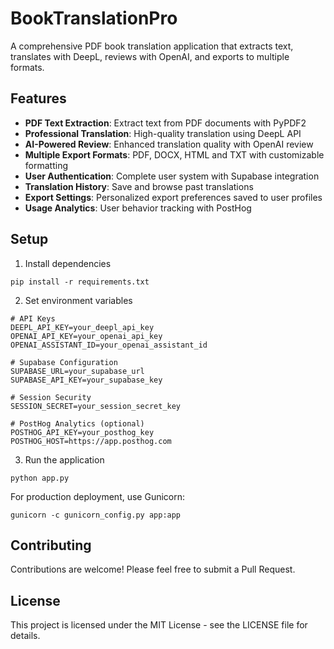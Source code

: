 # BookTranslationPro

A comprehensive PDF book translation application that extracts text, translates with DeepL, reviews with OpenAI, and exports to multiple formats.

## Features

- **PDF Text Extraction**: Extract text from PDF documents with PyPDF2
- **Professional Translation**: High-quality translation using DeepL API
- **AI-Powered Review**: Enhanced translation quality with OpenAI review
- **Multiple Export Formats**: PDF, DOCX, HTML and TXT with customizable formatting
- **User Authentication**: Complete user system with Supabase integration
- **Translation History**: Save and browse past translations
- **Export Settings**: Personalized export preferences saved to user profiles
- **Usage Analytics**: User behavior tracking with PostHog

## Setup

1. Install dependencies
```
pip install -r requirements.txt
```

2. Set environment variables
```
# API Keys
DEEPL_API_KEY=your_deepl_api_key
OPENAI_API_KEY=your_openai_api_key
OPENAI_ASSISTANT_ID=your_openai_assistant_id

# Supabase Configuration
SUPABASE_URL=your_supabase_url
SUPABASE_API_KEY=your_supabase_key

# Session Security
SESSION_SECRET=your_session_secret_key

# PostHog Analytics (optional)
POSTHOG_API_KEY=your_posthog_key
POSTHOG_HOST=https://app.posthog.com
```

3. Run the application
```
python app.py
```

For production deployment, use Gunicorn:
```
gunicorn -c gunicorn_config.py app:app
```

## Contributing

Contributions are welcome! Please feel free to submit a Pull Request.

## License

This project is licensed under the MIT License - see the LICENSE file for details.